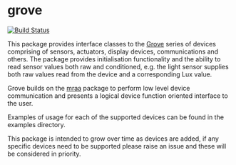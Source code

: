 # grove
[![Build Status](https://github.com/shamblett/grove/actions/workflows/ci.yml/badge.svg)](https://github.com/shamblett/grove/actions/workflows/ci.yml)

This package provides interface classes to the [Grove](https://wiki.seeedstudio.com/Grove_System/) series of
devices comprising of sensors, actuators, display devices, communications and others. The package provides initialisation
functionality and the ability to read sensor values both raw and conditioned, e.g. the light sensor supplies both
raw values read from the device and a corresponding Lux value.

Grove builds on the [mraa](https://pub.dev/packages/mraa) package to perform low level device communication and
presents a logical device function oriented interface to the user.

Examples of usage for each of the supported devices can be found in the examples directory.

This package is intended to grow over time as devices are added, if any specific devices need to be supported 
please raise an issue and these will be considered in priority.
